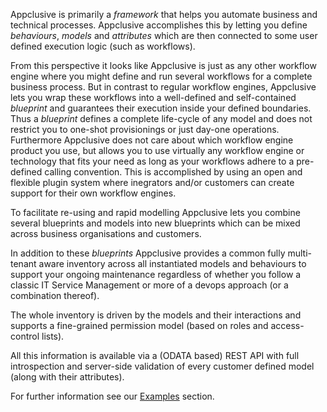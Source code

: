 Appclusive is primarily a *framework* that helps you automate business and technical processes. Appclusive accomplishes this by letting you define *behaviours*, *models* and *attributes* which are then connected to some user defined execution logic (such as workflows).

From this perspective it looks like Appclusive is just as any other workflow engine where you might define and run several workflows for a complete business process. But in contrast to regular workflow engines, Appclusive lets you wrap these workflows into a well-defined and self-contained *blueprint* and guarantees their execution inside your defined boundaries. Thus a *blueprint* defines a complete life-cycle of any model and does not restrict you to one-shot provisionings or just day-one operations. 
Furthermore Appclusive does not care about which workflow engine product you use, but allows you to use virtually any workflow engine or technology that fits your need as long as your workflows adhere to a pre-defined calling convention. This is accomplished by using an open and flexible plugin system where inegrators and/or customers can create support for their own workflow engines. 

To facilitate re-using and rapid modelling Appclusive lets you combine several blueprints and models into new blueprints which can be mixed across business organisations and customers.

In addition to these *blueprints* Appclusive provides a common fully multi-tenant aware inventory across all instantiated models and behaviours to support your ongoing maintenance regardless of whether you follow a classic IT Service Management or more of a devops approach (or a combination thereof).

The whole inventory is driven by the models and their interactions and supports a fine-grained permission model (based on roles and access-control lists).

All this information is available via a (ODATA based) REST API with full introspection and server-side validation of every customer defined model (along with their attributes).

For further information see our [Examples](Examples.md) section.
